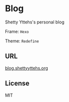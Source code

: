 # Blog

Shetty Yttehs's personal blog

Frame: `Hexo`

Theme: `Redefine`

## URL

[blog.shettyyttehs.org](https://blog.shettyyttehs.org)

## License

MIT
